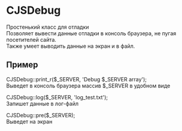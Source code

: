 # CJSDebug
Простенький класс для отладки<br>
Позволяет вывести данные отладки в консоль браузера, не пугая посетителей сайта.<br>
Также умеет выводить данные на экран и в файл.<br>
## Пример
CJSDebug::print_r($_SERVER, 'Debug $_SERVER array');<br>
Выведет в консоль браузера массив $_SERVER в удобном виде<br>

CJSDebug::log($_SERVER, 'log_test.txt');<br>
Запишет данные в лог-файл<br>

CJSDebug::pre($_SERVER);<br>
Выведет на экран<br>
